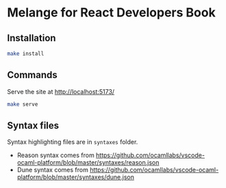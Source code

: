 # Melange for React Developers Book

## Installation

```bash
make install
```

## Commands

Serve the site at <a href="http://localhost:5173/" target="_blank"
rel="noreferrer noopener">http://localhost:5173/</a>

```bash
make serve
```

## Syntax files

Syntax highlighting files are in `syntaxes` folder.

- Reason syntax comes from
  https://github.com/ocamllabs/vscode-ocaml-platform/blob/master/syntaxes/reason.json
- Dune syntax comes from
  https://github.com/ocamllabs/vscode-ocaml-platform/blob/master/syntaxes/dune.json
